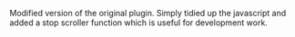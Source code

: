 Modified version of the original plugin. Simply tidied up the javascript and added a stop scroller function which is useful for development work.
